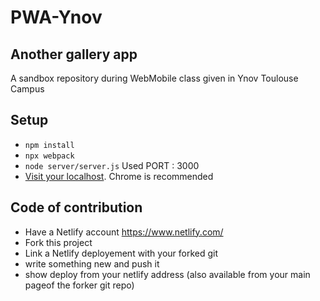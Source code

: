 # PWA-Ynov

## Another gallery app

A sandbox repository during WebMobile class given in Ynov Toulouse Campus

## Setup

- `npm install`
- `npx webpack`
- `node server/server.js` Used PORT : 3000
- [Visit your localhost](http://localhost:3000). Chrome is recommended

## Code of contribution 

- Have a Netlify account https://www.netlify.com/
- Fork this project
- Link a Netlify deployement with your forked git
- write something new and push it
- show deploy from your netlify address (also available from your main pageof the forker git repo)
